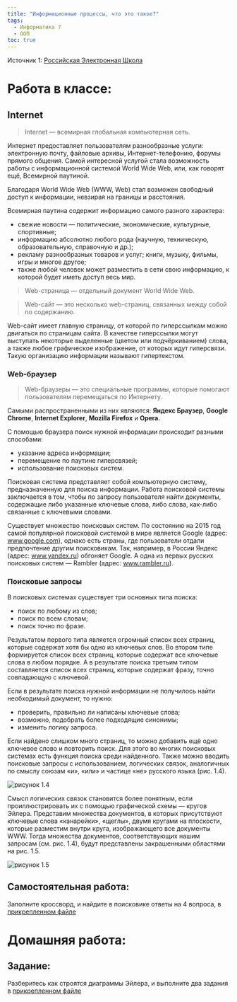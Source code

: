 ```yaml
---
title: "Информационные процессы, что это такое?"
tags:
  - Информатика 7
  - ООП
toc: true
---
```

Источник 1: [Российская Электронная Школа](https://resh.edu.ru/subject/lesson/7320/conspect/250959/)

# Работа в классе:
## Internet
> Internet — всемирная глобальная компьютерная сеть.

Интернет предоставляет пользователям разнообразные услуги: электронную почту, файловые архивы, Интернет-телефонию, форумы прямого общения. Самой интересной услугой стала возможность работы с информационной системой World Wide Web, или, как говорят ещё, Всемирной паутиной.

Благодаря World Wide Web (WWW, Web) стал возможен свободный доступ к информации, невзирая на границы и расстояния.

Всемирная паутина содержит информацию самого разного характера:
-   свежие новости — политические, экономические, культурные, спортивные;
-   информацию абсолютно любого рода (научную, техническую, образовательную, справочную и др.);
-   рекламу разнообразных товаров и услуг; книги, музыку, фильмы, игры и многое другое;
-   также любой человек может разместить в сети свою информацию, к которой будет иметь доступ весь мир.

> Web-страница — отдельный документ World Wide Web. 

> Web-сайт — это несколько web-страниц, связанных между собой по содержанию.

Web-сайт имеет главную страницу, от которой по гиперссылкам можно двигаться по страницам сайта. В качестве гиперссылки могут выступать некоторые выделенные (цветом или подчёркиванием) слова, а также любое графическое изображение, от которых идут гиперсвязи. Такую организацию информации называют гипертекстом.  
### Web-браузер
> Web-браузеры — это специальные программы, которые помогают пользователям перемещаться по Интернету.

Самыми распространенными из них являются: **Яндекс Браузер**, **Google Chrome**, **Internet Explorer**, **Mozilla Firefox** и **Opera.**

  
С помощью браузера поиск нужной информации происходит разными способами:

-   указание адреса информации;
-   перемещение по паутине гиперсвязей;
-   использование поисковых систем.

Поисковая система представляет собой компьютерную систему, предназначенную для поиска информации. Работа поисковой системы заключается в том, чтобы по запросу пользователя найти документы, содержащие либо указанные ключевые слова, либо слова, как-либо связанные с ключевыми словами.

Существует множество поисковых систем. По состоянию на 2015 год самой популярной поисковой системой в мире является Google (адрес: www.google.com), однако есть страны, где пользователи отдали предпочтение другим поисковикам. Так, например, в России Яндекс (адрес: www.yandex.ru) обгоняет Google. А одна из первых русских поисковых систем — Rambler (адрес: www.rambler.ru).  

### Поисковые запросы

В поисковых системах существует три основных типа поиска:

-   поиск по любому из слов;
-   поиск по всем словам;
-   поиск точно по фразе.

Результатом первого типа является огромный список всех страниц, которые содержат хотя бы одно из ключевых слов. Во втором типе формируется список всех страниц, которые содержат все ключевые слова в любом порядке. А в результате поиска третьим типом составляется список всех страниц, которые содержат фразу, точно совпадающую с ключевой.  

Если в результате поиска нужной информации не получилось найти необходимый документ, то нужно:

-   проверить, правильно ли написаны ключевые слова;
-   возможно, подобрать более подходящие синонимы;
-   изменить логику запроса.

Если найдено слишком много страниц, то можно добавить ещё одно ключевое слово и повторить поиск. Для этого во многих поисковых системах есть функция поиска среди найденного. Также можно вводить поисковые запросы с использованием, логических связок, аналогичных по смыслу союзам «и», «или» и частице «не» русского языка (рис. 1.4).

![рисунок 1.4](https://murnik.ru/wp-content/uploads/2020/07/§-1.3.-Vsemirnaya-pautina_1.jpeg)

Смысл логических связок становится более понятным, если проиллюстрировать их с помощью графической схемы — кругов Эйлера. Представим множества документов, в которых присутствуют ключевые слова «канарейки», «щеглы», двумя кругами на плоскости, которые разместим внутри круга, изображающего все документы WWW. Тогда множества документов, соответствующих нашим запросам (см. рис. 1.4), будут представлены закрашенными областями на рис. 1.5.

![рисунок 1.5](https://murnik.ru/wp-content/uploads/2020/07/§-1.3.-Vsemirnaya-pautina_6.jpeg)

## Самостоятельная работа:
Заполните кроссворд, и найдите в поисковике ответы на 4 вопроса, в [прикрепленном файле](/assets/docs/work.pdf)


# Домашняя работа:
## Задание:
Разберитесь как строятся диаграммы Эйлера, и выполните два задания в [прикрепленном файле](/assets/docs/homework.pdf)